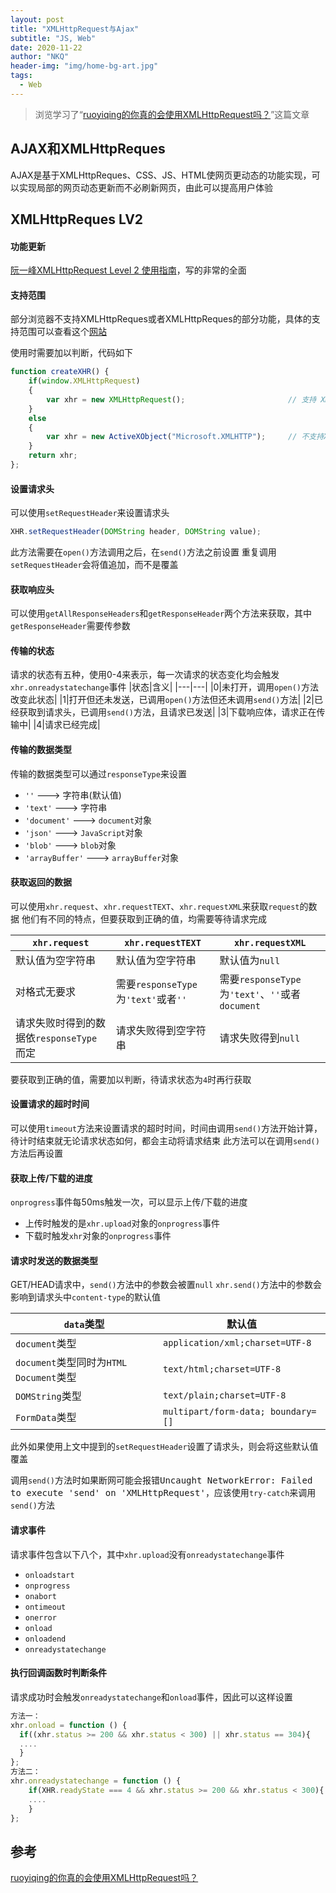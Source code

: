 ```yaml
---
layout: post
title: "XMLHttpRequest与Ajax"
subtitle: "JS, Web"
date: 2020-11-22
author: "NKQ"
header-img: "img/home-bg-art.jpg"
tags:
  - Web
---
```



> 浏览学习了“[ruoyiqing的你真的会使用XMLHttpRequest吗？](https://segmentfault.com/a/1190000004322487)”这篇文章

## AJAX和XMLHttpReques

AJAX是基于XMLHttpReques、CSS、JS、HTML使网页更动态的功能实现，可以实现局部的网页动态更新而不必刷新网页，由此可以提高用户体验

## XMLHttpReques LV2

#### 功能更新

[阮一峰XMLHttpRequest Level 2 使用指南](http://www.ruanyifeng.com/blog/2012/09/xmlhttprequest_level_2.html)，写的非常的全面

#### 支持范围

部分浏览器不支持XMLHttpReques或者XMLHttpReques的部分功能，具体的支持范围可以查看这个[网站](https://caniuse.com/?search=XMLHttpRequest)

使用时需要加以判断，代码如下

```javascript
function createXHR() {
    if(window.XMLHttpRequest)
    {
        var xhr = new XMLHttpRequest();                       // 支持 XMLHttpRequest
    }
    else
    {
        var xhr = new ActiveXObject("Microsoft.XMLHTTP");     // 不支持XMLHttpRequest
    }
    return xhr;
};
```

#### 设置请求头

可以使用`setRequestHeader`来设置请求头

```javascript
XHR.setRequestHeader(DOMString header, DOMString value);
```

此方法需要在`open()`方法调用之后，在`send()`方法之前设置
重复调用`setRequestHeader`会将值追加，而不是覆盖

#### 获取响应头

可以使用`getAllResponseHeaders`和`getResponseHeader`两个方法来获取，其中`getResponseHeader`需要传参数

#### 传输的状态

请求的状态有五种，使用0-4来表示，每一次请求的状态变化均会触发`xhr.onreadystatechange`事件
|状态|含义|
|---|---|
|0|未打开，调用`open()`方法改变此状态|
|1|打开但还未发送，已调用`open()`方法但还未调用`send()`方法|
|2|已经获取到请求头，已调用`send()`方法，且请求已发送|
|3|下载响应体，请求正在传输中|
|4|请求已经完成|

#### 传输的数据类型

传输的数据类型可以通过`responseType`来设置

- `''` ---> 字符串(默认值)
- `'text'` ---> 字符串
- `'document'` ---> `document`对象
- `'json'` ---> `JavaScript`对象
- `'blob'` ---> `blob`对象
- `'arrayBuffer'` ---> `arrayBuffer`对象

#### 获取返回的数据

可以使用`xhr.request`、`xhr.requestTEXT`、`xhr.requestXML`来获取`request`的数据
他们有不同的特点，但要获取到正确的值，均需要等待请求完成

|`xhr.request`|`xhr.requestTEXT`|`xhr.requestXML`|
|---|---|---|
|默认值为空字符串|默认值为空字符串|默认值为`null`|
|对格式无要求|需要`responseType`为`'text'`或者`''`|需要`responseType`为`'text'`、`''`或者`document`|
|请求失败时得到的数据依`responseType`而定|请求失败得到空字符串|请求失败得到`null`|

要获取到正确的值，需要加以判断，待请求状态为`4`时再行获取

#### 设置请求的超时时间

可以使用`timeout`方法来设置请求的超时时间，时间由调用`send()`方法开始计算，待计时结束就无论请求状态如何，都会主动将请求结束
此方法可以在调用`send()`方法后再设置

#### 获取上传/下载的进度

`onprogress`事件每50ms触发一次，可以显示上传/下载的进度
- 上传时触发的是`xhr.upload`对象的`onprogress`事件
- 下载时触发`xhr`对象的`onprogress`事件

#### 请求时发送的数据类型

GET/HEAD请求中，`send()`方法中的参数会被置`null`
`xhr.send()`方法中的参数会影响到请求头中`content-type`的默认值

|`data`类型|默认值|
|---|---|
|`document`类型|`application/xml;charset=UTF-8`|
|`document`类型同时为`HTML Document`类型|`text/html;charset=UTF-8`|
|`DOMString`类型|`text/plain;charset=UTF-8`|
|`FormData`类型|`multipart/form-data; boundary=[]`|

此外如果使用上文中提到的`setRequestHeader`设置了请求头，则会将这些默认值覆盖

调用`send()`方法时如果断网可能会报错<kbd>Uncaught NetworkError: Failed to execute 'send' on 'XMLHttpRequest'</kbd>，应该使用`try-catch`来调用`send()`方法

#### 请求事件

请求事件包含以下八个，其中`xhr.upload`没有`onreadystatechange`事件
- `onloadstart`
- `onprogress`
- `onabort`
- `ontimeout`
- `onerror`
- `onload`
- `onloadend`
- `onreadystatechange`

#### 执行回调函数时判断条件

请求成功时会触发`onreadystatechange`和`onload`事件，因此可以这样设置

```javascript
方法一：
xhr.onload = function () {
  if((xhr.status >= 200 && xhr.status < 300) || xhr.status == 304){
  ....
  }
};
方法二：
xhr.onreadystatechange = function () {
    if(XHR.readyState === 4 && xhr.status >= 200 && xhr.status < 300){
    ....
    }
};
```

## 参考

[ruoyiqing的你真的会使用XMLHttpRequest吗？](https://segmentfault.com/a/1190000004322487)